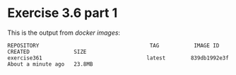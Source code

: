 # Exercise 3.6 part 1

This is the output from *docker images*:

```
REPOSITORY                                   TAG           IMAGE ID       CREATED              SIZE
exercise361                                 latest        839db1992e3f   About a minute ago   23.8MB
```
